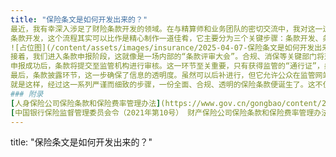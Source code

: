 ```yaml
---
title: "保险条文是如何开发出来的？"
最近，我有幸深入涉足了财险条款开发的领域。在与精算师和业务团队的密切交流中，我对这一过程有了更加清晰的认知。
条款开发，这个流程其实可以比作是精心制作一道佳肴，它主要分为三个关键步骤：条款开发、条款申报和条款披露。
![占位图](/content/assets/images/insurance/2025-04-07-保险条文是如何开发出来的？/placeholder.png)首先，条款开发环节，这是我们保险公司的精算团队大显身手的舞台。他们运用专业知识，将复杂的风险因素转化为简洁而全面的条文，确保每一条都精准无误。
接着，我们进入条款申报阶段，这就像是一场内部的“条款评审大会”。合规、消保等关键部门将对条款进行细致的审查，确保它既符合监管要求，又能够切实保护消费者权益。每个保险公司都有自己独特的审核流程，但目标一致——打造无懈可击的保险条款。
申报成功后，条款将提交至监管机构进行审核。这一环节至关重要，只有获得监管的“通行证”，条款才能正式进入市场，开始它的“销售之旅”。
最后，条款披露环节，这一步确保了信息的透明度。虽然可以后补进行，但它允许公众在监管网站上查阅条款详情，增加了消费者的信任感。
就是这样，经过这一系列严谨而细致的步骤，一份全面、合规、透明的保险条款便诞生了。这不仅是一份文件，更是我们对客户承诺的体现，是我们专业精神和细致工作的成果。
### 附录
[人身保险公司保险条款和保险费率管理办法](https://www.gov.cn/gongbao/content/2012/content_2163594.htm)
[中国银行保险监督管理委员会令（2021年第10号） 财产保险公司保险条款和保险费率管理办法__2021年第32号国务院公报_中国政府网](https://www.gov.cn/gongbao/content/2021/content_5651735.htm)
---
```

title: "保险条文是如何开发出来的？"


